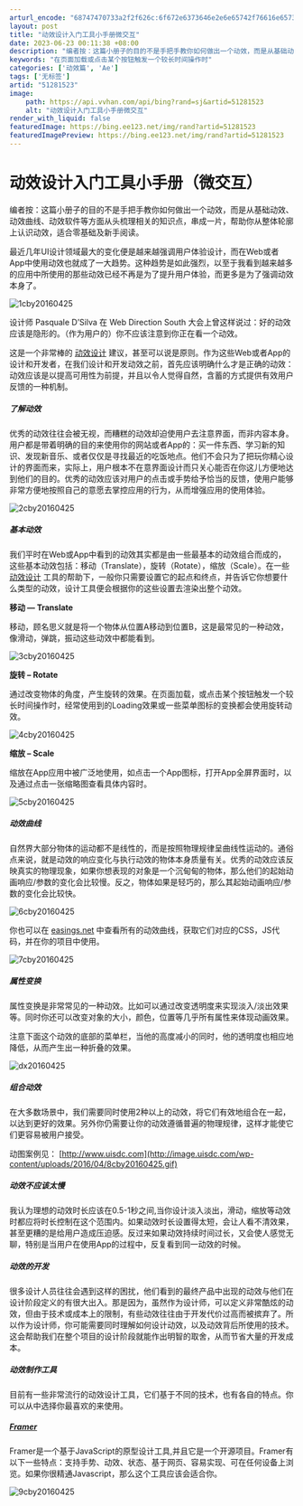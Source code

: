 ```yaml
---
arturl_encode: "68747470733a2f2f626c:6f672e6373646e2e6e65742f76616e65737361727932303136:2f61727469636c652f64657461696c732f3531323831353233"
layout: post
title: "动效设计入门工具小手册微交互"
date: 2023-06-23 00:11:38 +08:00
description: "编者按：这篇小册子的目的不是手把手教你如何做出一个动效，而是从基础动效、动效曲线、动"
keywords: "在页面加载或点击某个按钮触发一个较长时间操作时"
categories: ['动效篇', 'Ae']
tags: ['无标签']
artid: "51281523"
image:
    path: https://api.vvhan.com/api/bing?rand=sj&artid=51281523
    alt: "动效设计入门工具小手册微交互"
render_with_liquid: false
featuredImage: https://bing.ee123.net/img/rand?artid=51281523
featuredImagePreview: https://bing.ee123.net/img/rand?artid=51281523
---
```


# 动效设计入门工具小手册（微交互）

编者按：这篇小册子的目的不是手把手教你如何做出一个动效，而是从基础动效、动效曲线、动效软件等方面从头梳理相关的知识点，串成一片，帮助你从整体轮廓上认识动效，适合零基础及新手阅读。

最近几年UI设计领域最大的变化便是越来越强调用户体验设计，而在Web或者App中使用动效也就成了一大趋势。这种趋势是如此强烈，以至于我看到越来越多的应用中所使用的那些动效已经不再是为了提升用户体验，而更多是为了强调动效本身了。

![1cby20160425](https://i-blog.csdnimg.cn/blog_migrate/fd7b632202d6d8926d6073f38419a227.png)

设计师 Pasquale D’Silva 在 Web Direction South 大会上曾这样说过：好的动效应该是隐形的。（作为用户的）你不应该注意到你正在看一个动效。

这是一个非常棒的
[动效设计](http://www.uisdc.com/tag/%e5%8a%a8%e6%95%88%e8%ae%be%e8%ae%a1 "查看 动效设计 中的全部文章")
建议，甚至可以说是原则。作为这些Web或者App的设计和开发者，在我们设计和开发动效之前，首先应该明确什么才是正确的动效：动效应该是以提高可用性为前提，并且以令人觉得自然，含蓄的方式提供有效用户反馈的一种机制。

##### **了解动效**

优秀的动效往往会被无视，而糟糕的动效却迫使用户去注意界面，而非内容本身。用户都是带着明确的目的来使用你的网站或者App的：买一件东西、学习新的知识、发现新音乐、或者仅仅是寻找最近的吃饭地点。他们不会只为了把玩你精心设计的界面而来，实际上，用户根本不在意界面设计而只关心能否在你这儿方便地达到他们的目的。优秀的动效应该对用户的点击或手势给予恰当的反馈，使用户能够非常方便地按照自己的意愿去掌控应用的行为，从而增强应用的使用体验。

![2cby20160425](https://i-blog.csdnimg.cn/blog_migrate/e606c36bb1e7f0c05408839fd08d6365.png)

##### **基本动效**

我们平时在Web或App中看到的动效其实都是由一些最基本的动效组合而成的，这些基本动效包括：移动（Translate），旋转（Rotate），缩放（Scale）。在一些
[动效设计](http://www.uisdc.com/tag/%e5%8a%a8%e6%95%88%e8%ae%be%e8%ae%a1 "查看 动效设计 中的全部文章")
工具的帮助下，一般你只需要设置它的起点和终点，并告诉它你想要什么类型的动效，设计工具便会根据你的这些设置去渲染出整个动效。

**移动 — Translate**

移动，顾名思义就是将一个物体从位置A移动到位置B，这是最常见的一种动效，像滑动，弹跳，振动这些动效中都能看到。

![3cby20160425](https://i-blog.csdnimg.cn/blog_migrate/4c8fa9dbaee212f2a1573e223bd2d851.gif)

**旋转 – Rotate**

通过改变物体的角度，产生旋转的效果。在页面加载，或点击某个按钮触发一个较长时间操作时，经常使用到的Loading效果或一些菜单图标的变换都会使用旋转动效。

![4cby20160425](https://i-blog.csdnimg.cn/blog_migrate/73755223c40d992ce5b6301052f28bb0.gif)

**缩放 – Scale**

缩放在App应用中被广泛地使用，如点击一个App图标，打开App全屏界面时，以及通过点击一张缩略图查看具体内容时。

![5cby20160425](https://i-blog.csdnimg.cn/blog_migrate/7a6eaf04b53fb0e7070eed77780c6cd4.gif)

##### **动效曲线**

自然界大部分物体的运动都不是线性的，而是按照物理规律呈曲线性运动的。通俗点来说，就是动效的响应变化与执行动效的物体本身质量有关。优秀的动效应该反映真实的物理现象，如果你想表现的对象是一个沉甸甸的物体，那么他们的起始动画响应/参数的变化会比较慢。反之，物体如果是轻巧的，那么其起始动画响应/参数的变化会比较快。

![6cby20160425](https://i-blog.csdnimg.cn/blog_migrate/5fbfeea9b0180cf9f19ba6b7f8eb7246.gif)

你也可以在
[easings.net](http://easings.net/zh-cn#)
中查看所有的动效曲线，获取它们对应的CSS，JS代码，并在你的项目中使用。

![7cby20160425](https://i-blog.csdnimg.cn/blog_migrate/9f89a50a14053c36ed4e3598c03af687.png)

##### **属性变换**

属性变换是非常常见的一种动效。比如可以通过改变透明度来实现淡入/淡出效果等。同时你还可以改变对象的大小，颜色，位置等几乎所有属性来体现动画效果。

注意下面这个动效的底部的菜单栏，当他的高度减小的同时，他的透明度也相应地降低，从而产生出一种折叠的效果。

![dx20160425](https://i-blog.csdnimg.cn/blog_migrate/28d2411dd71a91cd1aafdf21742ec7e9.gif)

##### **组合动效**

在大多数场景中，我们需要同时使用2种以上的动效，将它们有效地组合在一起，以达到更好的效果。另外你仍需要让你的动效遵循普遍的物理规律，这样才能使它们更容易被用户接受。

动图案例见：
[http://www.uisdc.com](http://image.uisdc.com/wp-content/uploads/2016/04/8cby20160425.gif)

##### **动效不应该太慢**

我认为理想的动效时长应该在0.5-1秒之间,当你设计淡入淡出，滑动，缩放等动效时都应将时长控制在这个范围内。如果动效时长设置得太短，会让人看不清效果，甚至更糟的是给用户造成压迫感。反过来如果动效持续时间过长，又会使人感觉无聊，特别是当用户在使用App的过程中，反复看到同一动效的时候。

##### **动效的开发**

很多设计人员往往会遇到这样的困扰，他们看到的最终产品中出现的动效与他们在设计阶段定义的有很大出入。那是因为，虽然作为设计师，可以定义非常酷炫的动效，但由于技术或成本上的限制，有些动效往往由于开发代价过高而被摈弃了。所以作为设计师，你可能需要同时理解如何设计动效，以及动效背后所使用的技术。这会帮助我们在整个项目的设计阶段就能作出明智的取舍，从而节省大量的开发成本。

##### **动效制作工具**

目前有一些非常流行的动效设计工具，它们基于不同的技术，也有各自的特点。你可以从中选择你最喜欢的来使用。

##### **[Framer](http://framerjs.com/)**

Framer是一个基于JavaScript的原型设计工具,并且它是一个开源项目。Framer有以下一些特点：支持手势、动效、状态、基于网页、容易实现、可在任何设备上浏览。如果你很精通Javascript，那么这个工具应该会适合你。

![9cby20160425](https://i-blog.csdnimg.cn/blog_migrate/0f8682dfbb840326ffa04c005bdbd9d9.png)